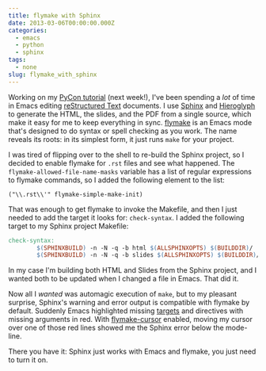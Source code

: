 ```yaml
---
title: flymake with Sphinx
date: 2013-03-06T00:00:00.000Z
categories:
  - emacs
  - python
  - sphinx
tags:
  - none
slug: flymake_with_sphinx
---
```


Working on my [PyCon tutorial][1] (next week!), I've been spending a _lot_ of time in Emacs editing [reStructured Text][2] documents. I use [Sphinx][3] and [Hieroglyph][4] to generate the HTML, the slides, and the PDF from a single source, which make it easy for me to keep everything in sync. [flymake][5] is an Emacs mode that's designed to do syntax or spell checking as you work. The name reveals its roots: in its simplest form, it just runs `make` for your project.

I was tired of flipping over to the shell to re-build the Sphinx project, so I decided to enable flymake for `.rst` files and see what happened. The `flymake-allowed-file-name-masks` variable has a list of regular expressions to flymake commands, so I added the following element to the list:

```elisp
("\\.rst\\'" flymake-simple-make-init)
```

That was enough to get flymake to invoke the Makefile, and then I just needed to add the target it looks for: `check-syntax`. I added the following target to my Sphinx project Makefile:

```makefile
check-syntax:
        $(SPHINXBUILD) -n -N -q -b html $(ALLSPHINXOPTS) $(BUILDDIR)/
        $(SPHINXBUILD) -n -N -q -b slides $(ALLSPHINXOPTS) $(BUILDDIR)/slides
```

In my case I'm building both HTML and Slides from the Sphinx project, and I wanted both to be updated when I changed a file in Emacs. That did it.

Now all I _wanted_ was automagic execution of `make`, but to my pleasant surprise, Sphinx's warning and error output is compatible with flymake by default. Suddenly Emacs highlighted missing [targets][6] and directives with missing arguments in red. With [flymake-cursor][7] enabled, moving my cursor over one of those red lines showed me the Sphinx error below the mode-line.

There you have it: Sphinx just works with Emacs and flymake, you just need to turn it on.

[1]: https://us.pycon.org/2013/schedule/presentation/9/
[2]: http://docutils.sf.net
[3]: http://sphinx-doc.org
[4]: http://hieroglyph.io/
[5]: http://flymake.sourceforge.net/
[6]: http://docutils.sourceforge.net/docs/user/rst/quickref.html#hyperlink-targets
[7]: http://www.emacswiki.org/emacs/flymake-cursor.el
